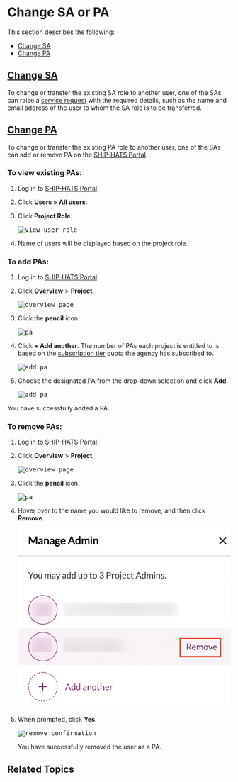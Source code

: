 # Change SA or PA
This section describes the following:


- [Change SA](#change-sa)
- [Change PA](#change-pa)


## [Change SA](#change-sa)

To change or transfer the existing SA role to another user, one of the SAs can raise a [service request](https://jira.ship.gov.sg/servicedesk/customer/portal/11/create/364) with the required details, such as the name and email address of the user to whom the SA role is to be transferred.


## [Change PA](#change-pa)
To change or transfer the existing PA role to another user, one of the SAs can add or remove PA on the [SHIP-HATS Portal](http://www.ship.gov.sg).

### To view existing PAs:
1. Log in to [SHIP-HATS Portal](http://www.ship.gov.sg).
1. Click **Users > All users**.
1. Click **Project Role**.

   <kbd>![view user role](pa2.png ':size=100%')</kbd>

1. Name of users will be displayed based on the project role.

### To add PAs:
1. Log in to [SHIP-HATS Portal](http://www.ship.gov.sg).
1. Click **Overview** > **Project**. 

   <kbd>![overview page](overviewpage1.png ':size=100%')</kbd>
1. Click the **pencil** icon.

   <kbd>![pa](pa1.png ':size=60%')</kbd>

1. Click **+ Add another**. The number of PAs each project is entitled to is based on the [subscription tier](http://www.developer.tech.gov.sg/singapore-government-tech-stack/toolchain/subscription) quota the agency has subscribed to. 

   <kbd>![add pa](addpacopy.png ':size=60%')</kbd>

1. Choose the designated PA from the drop-down selection and click **Add**. 

   <kbd>![add pa](add-ppl.png ':size=60%')</kbd>

You have successfully added a PA.

### To remove PAs:
1. Log in to [SHIP-HATS Portal](http://www.ship.gov.sg).
1. Click **Overview** > **Project**.

   <kbd>![overview page](overviewpage1.png ':size=100%')</kbd>
1. Click the **pencil** icon.

   <kbd>![pa](pa1.png ':size=60%')</kbd>

1. Hover over to the name you would like to remove, and then click **Remove**.

   <kbd>![remove](remove-users.png ':size=60%')</kbd>

1. When prompted, click **Yes**.

   <kbd>![remove confirmation](usure.png ':size=60%')</kbd>

   You have successfully removed the user as a PA.


## Related Topics
